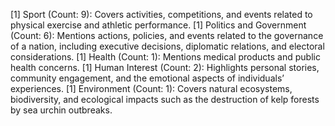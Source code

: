 [1] Sport (Count: 9): Covers activities, competitions, and events related to physical exercise and athletic performance.
[1] Politics and Government (Count: 6): Mentions actions, policies, and events related to the governance of a nation, including executive decisions, diplomatic relations, and electoral considerations.
[1] Health (Count: 1): Mentions medical products and public health concerns.
[1] Human Interest (Count: 2): Highlights personal stories, community engagement, and the emotional aspects of individuals’ experiences.
[1] Environment (Count: 1): Covers natural ecosystems, biodiversity, and ecological impacts such as the destruction of kelp forests by sea urchin outbreaks.
